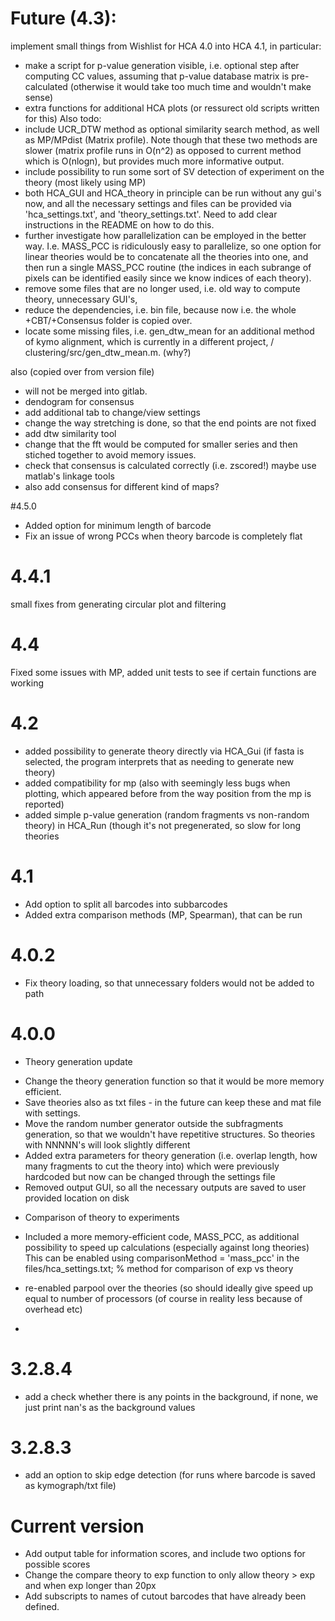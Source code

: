 # Future (4.3):
implement small things from Wishlist for HCA 4.0 into HCA 4.1, in particular:
- make a script for p-value generation visible, i.e. optional step after computing CC values, assuming that 
p-value database matrix is pre-calculated (otherwise it would take too much time and wouldn't make sense)
- extra functions for additional HCA plots (or ressurect old scripts written for this)
Also todo:
- include UCR_DTW method as optional similarity search method, as well as MP/MPdist (Matrix profile). Note though that 
these two methods are slower (matrix profile runs in O(n^2) as opposed to current method which is O(nlogn), but provides much 
more informative output.
- include possibility to run some sort of SV detection of experiment on the theory (most likely using MP)
- both HCA_GUI and HCA_theory in principle can be run without any gui's now, and all the necessary settings and files can be provided via
'hca_settings.txt', and 'theory_settings.txt'. Need to add clear instructions in the README on how to do this.
- further investigate how parallelization can be employed in the better way. I.e. MASS_PCC is ridiculously easy to parallelize, so one 
option for linear theories would be to concatenate all the theories into one, and then run a single MASS_PCC routine (the indices in each 
subrange of pixels can be identified easily since we know indices of each theory).
- remove some files that are no longer used, i.e. old way to compute theory, unnecessary GUI's, 
- reduce the dependencies, i.e. bin file, because now i.e. the whole +CBT/+Consensus folder is copied over.
- locate some missing files, i.e. gen_dtw_mean for an additional method of kymo alignment, which is currently in a different project, 
/ clustering/src/gen_dtw_mean.m. (why?)

also (copied over from version file)
- will not be merged into gitlab.
- dendogram for consensus
- add additional tab to change/view settings
- change the way stretching is done, so that the end points are not fixed
- add dtw similarity tool
- change that the fft would be computed for smaller series and then stiched together
to avoid memory issues.
- check that consensus is calculated correctly (i.e. zscored!) maybe use matlab's linkage tools
- also add consensus for different kind of maps?

#4.5.0
- Added option for minimum length of barcode
- Fix an issue of wrong PCCs when theory barcode is completely flat


# 4.4.1 
small fixes from generating circular plot and filtering

# 4.4
Fixed some issues with MP, added unit tests to see if certain functions are working

# 4.2
- added possibility to generate theory directly via HCA_Gui (if fasta is selected, the program interprets that as needing to generate new theory)
- added compatibility for mp (also with seemingly less bugs when plotting, which appeared before from the way position from the mp is reported)
- added simple p-value generation (random fragments vs non-random theory) in HCA_Run (though it's not pregenerated, so slow for long theories
# 4.1
- Add option to split all barcodes into subbarcodes
- Added extra comparison methods (MP, Spearman), that can be run

# 4.0.2
- Fix theory loading, so that unnecessary folders would not be added to path

# 4.0.0
* Theory generation update
- Change the theory generation function so that it would be more memory efficient. 
- Save theories also as txt files - in the future can keep these and mat file with settings.
- Move the random number generator outside the subfragments generation, so that we wouldn't have
repetitive structures. So theories with NNNNN's will look slightly different
- Added extra parameters for theory generation (i.e. overlap length, how many fragments to cut the theory into)
which were previously hardcoded but now can be changed through the settings file
- Removed output GUI, so all the necessary outputs are saved to user provided location on disk
* Comparison of theory to experiments
- Included a more memory-efficient code, MASS_PCC, as additional possibility to speed up calculations (especially against long theories)
This can be enabled using 
comparisonMethod = 'mass_pcc' in the files/hca_settings.txt; % method for comparison of exp vs theory

- re-enabled parpool over the theories (so should ideally give speed up equal to number of processors (of course in reality less 
because of overhead etc)
- 

# 3.2.8.4

- add a check whether there is any points in the background, if none, we just print nan's as the background values

# 3.2.8.3

- add an option to skip edge detection (for runs where barcode is saved as kymograph/txt file)

# Current version

- Add output table for information scores, and include two options for possible scores
- Change the compare theory to exp function to only allow theory > exp and when exp longer than 20px
- Add subscripts to names of cutout barcodes that have already been defined.
